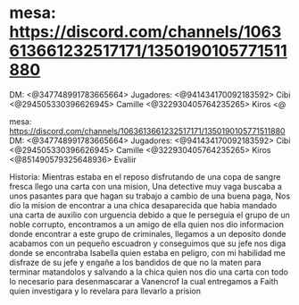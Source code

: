 # mesa: https://discord.com/channels/1063613661232517171/1350190105771511880
DM: <@347748991783665664>
Jugadores: <@941434170092183592> Cibi <@294505330396626945> Camille <@322930405764235265>  Kiros <@

mesa: https://discord.com/channels/1063613661232517171/1350190105771511880
DM: <@347748991783665664>
Jugadores: <@941434170092183592> Cibi <@294505330396626945> Camille <@322930405764235265>  Kiros <@851490579325648936> Evaliir

Historia: Mientras estaba en el reposo disfrutando de una copa de sangre fresca llego una carta con una mision, Una detective muy vaga buscaba a unos pasantes para que hagan su trabajo a cambio de una buena paga, Nos dio la mision de encontrar a una chica desaparecida que habia mandado una carta de auxilio con urguencia debido a que le perseguia el grupo de un noble corrupto, encontramos a un amigo de ella quien nos dio informacion donde encontrar a este grupo de criminales, llegamos a un deposito donde acabamos con un pequeño escuadron y conseguimos que su jefe nos diga donde se encontraba Isabella quien estaba en peligro, con mi habilidad me disfraze de su jefe y engañe a los bandidos de que no la maten para terminar matandolos y salvando a la chica quien nos dio una carta con todo lo necesario para desenmascarar a Vanencrof la cual entregamos a Faith quien investigara y lo revelara para llevarlo a prision

